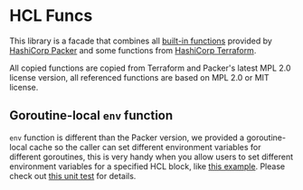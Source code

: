 # HCL Funcs

This library is a facade that combines all [built-in functions](https://developer.hashicorp.com/packer/docs/templates/hcl_templates/functions) provided by [HashiCorp Packer](https://packer.io/) and some functions from [HashiCorp Terraform](https://www.terraform.io/).

All copied functions are copied from Terraform and Packer's latest MPL 2.0 license version, all referenced functions are based on MPL 2.0 or MIT license.

## Goroutine-local `env` function

`env` function is different than the Packer version, we provided a goroutine-local cache so the caller can set different environment variables for different goroutines, this is very handy when you allow users to set different environment variables for a specified HCL block, like [this example](https://github.com/Azure/grept/blob/main/doc/f/local_shell.md#example). Please check out [this unit test](https://github.com/lonegunmanb/hclfuncs/blob/main/functions_test.go#L27-L61) for details.